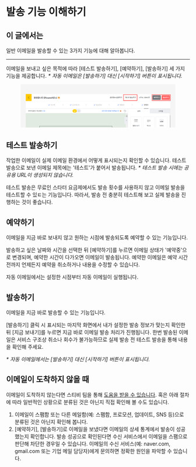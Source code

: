 # 발송 기능 이해하기

## 이 글에서는

일반 이메일을 발송할 수 있는 3가지 기능에 대해 알아봅니다.

***

이메일을 보내고 싶은 목적에 따라 \[테스트 발송하기], \[예약하기], \[발송하기] 세 가지 기능을 제공합니다. _\* 자동 이메일은 \[발송하기] 대신 \[시작하기] 버튼이 표시됩니다._

<figure><img src="../../.gitbook/assets/발송 기능 이해하기.png" alt=""><figcaption></figcaption></figure>

## 테스트 발송하기 <a href="#test-send" id="test-send"></a>

작업한 이메일이 실제 이메일 환경에서 어떻게 표시되는지 확인할 수 있습니다. 테스트 발송으로 보낸 이메일 제목에는 '테스트'가 붙어서 발송됩니다. _\* 테스트 발송 시에는 공유용 URL이 생성되지 않습니다._

테스트 발송은 무료인 스타터 요금제에서도 발송 횟수를 사용하지 않고 이메일 발송을 테스트할 수 있ㅌ는 기능입니다. 따라서, 발송 전 충분히 테스트해 보고 실제 발송을 진행하는 것이 좋습니다.



## 예약하기 <a href="#reserve" id="reserve"></a>

이메일을 지금 바로 보내지 않고 원하는 시점에 발송되도록 예약할 수 있는 기능입니다.

발송하고 싶은 날짜와 시간을 선택한 뒤 \[예약하기]를 누르면 이메일 상태가 '예약중'으로 변경되며, 예약한 시간이 다가오면 이메일이 발송됩니다. 예약한 이메일은 예약 시간 전까지 언제든지 예약을 취소하거나 내용을 수정할 수 있습니다.

자동 이메일에서는 설정한 시점부터 자동 이메일이 실행됩니다.



## 발송하기 <a href="#send" id="send"></a>

이메일을 지금 바로 발송할 수 있는 기능입니다.

\[발송하기] 클릭 시 표시되는 마지막 화면에서 내가 설정한 발송 정보가 맞는지 확인한 뒤 \[지금 보내기]를 누르면 지금 바로 이메일 발송 처리가 진행됩니다. 한번 발송된 이메일은 서비스 구조상 취소나 회수가 불가능하므로 실제 발송 전 테스트 발송을 통해 내용을 확인해 주세요.

_\* 자동 이메일에서는 \[발송하기] 대신 \[시작하기] 버튼이 표시됩니다._



## 이메일이 도착하지 않을 때 <a href="#not-arrived" id="not-arrived"></a>

이메일이 도착하지 않는다면 스티비 팀을 통해 [도움을 받을 수 있습니다](https://help.stibee.com/#id). 혹은 아래 절차에 따라 일반적인 상황으로 분류된 것은 아닌지 직접 확인해 볼 수도 있습니다.

1. 이메일이 스팸함 또는 다른 메일함(예: 스팸함, 프로모션, 업데이트, SNS 등)으로 분류된 것은 아닌지 확인해 봅니다.
2. \[예약하기], \[발송하기]로 이메일을 보냈다면 이메일의 상세 통계에서 발송이 성공했는지 확인합니다. 발송 성공으로 확인된다면 수신 서비스에서 이메일을 스팸으로 판단해 차단한 경우일 수 있습니다. 이메일의 수신 서비스(예: naver.com, gmail.com 또는 기업 메일 담당자)에게 문의하면 정확한 원인을 파악할 수 있습니다.
